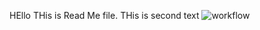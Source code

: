 HEllo THis is Read Me file.
THis is second text
![workflow](https://github.com/NyeinChanSoe2/sem/actions/workflows/main.yml/badge.svg)